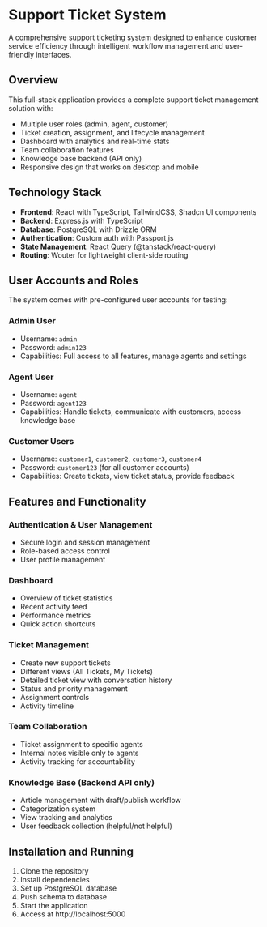 # Support Ticket System

A comprehensive support ticketing system designed to enhance customer service efficiency through intelligent workflow management and user-friendly interfaces.

## Overview

This full-stack application provides a complete support ticket management solution with:
- Multiple user roles (admin, agent, customer)
- Ticket creation, assignment, and lifecycle management
- Dashboard with analytics and real-time stats
- Team collaboration features
- Knowledge base backend (API only)
- Responsive design that works on desktop and mobile

## Technology Stack

- **Frontend**: React with TypeScript, TailwindCSS, Shadcn UI components
- **Backend**: Express.js with TypeScript
- **Database**: PostgreSQL with Drizzle ORM
- **Authentication**: Custom auth with Passport.js
- **State Management**: React Query (@tanstack/react-query)
- **Routing**: Wouter for lightweight client-side routing

## User Accounts and Roles

The system comes with pre-configured user accounts for testing:

### Admin User
- Username: `admin`
- Password: `admin123`
- Capabilities: Full access to all features, manage agents and settings

### Agent User
- Username: `agent`
- Password: `agent123`
- Capabilities: Handle tickets, communicate with customers, access knowledge base

### Customer Users
- Username: `customer1`, `customer2`, `customer3`, `customer4`
- Password: `customer123` (for all customer accounts)
- Capabilities: Create tickets, view ticket status, provide feedback

## Features and Functionality

### Authentication & User Management
- Secure login and session management
- Role-based access control
- User profile management

### Dashboard
- Overview of ticket statistics
- Recent activity feed
- Performance metrics
- Quick action shortcuts

### Ticket Management
- Create new support tickets
- Different views (All Tickets, My Tickets)
- Detailed ticket view with conversation history
- Status and priority management
- Assignment controls
- Activity timeline

### Team Collaboration
- Ticket assignment to specific agents
- Internal notes visible only to agents
- Activity tracking for accountability

### Knowledge Base (Backend API only)
- Article management with draft/publish workflow
- Categorization system
- View tracking and analytics
- User feedback collection (helpful/not helpful)
## Installation and Running

1. Clone the repository
2. Install dependencies
3. Set up PostgreSQL database
4. Push schema to database
5. Start the application
6. Access at http://localhost:5000
